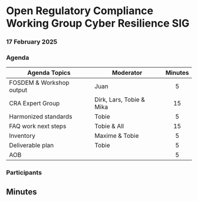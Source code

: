 # **Open Regulatory Compliance Working Group** Cyber Resilience SIG

###  17 February 2025
###  Agenda
 Agenda Topics | Moderator | Minutes |
| ----- | ----- | :---: |
|FOSDEM & Workshop output | Juan | 5|
| CRA Expert Group | Dirk, Lars, Tobie & Mika | 15 |
| Harmonized standards | Tobie | 5 |
| FAQ work next steps| Tobie & All | 15 |
| Inventory | Maxime & Tobie | 5 |
| Deliverable plan | Tobie | 5 |
| AOB | | 5 |

### Participants


## Minutes
